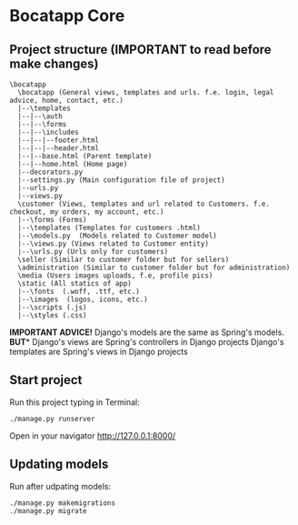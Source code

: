 # Bocatapp Core

## Project structure (IMPORTANT to read before make changes)
```
\bocatapp
  \bocatapp (General views, templates and urls. f.e. login, legal advice, home, contact, etc.)
  |--\templates
  |--|--\auth
  |--|--\forms
  |--|--\includes
  |--|--|--footer.html
  |--|--|--header.html
  |--|--base.html (Parent template)
  |--|--home.html (Home page)
  |--decorators.py
  |--settings.py (Main configuration file of project)
  |--urls.py
  |--views.py
  \customer (Views, templates and url related to Customers. f.e. checkout, my orders, my account, etc.)
  |--\forms (Forms)
  |--\templates (Templates for customers .html)
  |--\models.py  (Models related to Customer model)
  |--\views.py (Views related to Customer entity)
  |--\urls.py (Urls only for customers)
  \seller (Similar to customer folder but for sellers)
  \administration (Similar to customer folder but for administration)
  \media (Users images uploads, f.e, profile pics)
  \static (All statics of app)
  |--\fonts  (.woff, .ttf, etc.)
  |--\images  (logos, icons, etc.)
  |--\scripts (.js)
  |--\styles (.css)
```
**IMPORTANT ADVICE!**
Django's models are the same as Spring's models.
**BUT***
Django's views are Spring's controllers in Django projects
Django's templates are Spring's views in Django projects

## Start project

Run this project typing in Terminal:
```
./manage.py runserver
```
Open in your navigator http://127.0.0.1:8000/

## Updating models

Run after udpating models:
```
./manage.py makemigrations
./manage.py migrate
```
